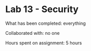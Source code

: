 # Lab 13 - Security

What has been completed: everything

Collaborated with: no one

Hours spent on assignment: 5 hours